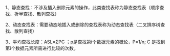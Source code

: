 1、静态查找：不涉及插入删除元素的操作，此类查找表称为静态查找表（顺序查找、折半查找、散列查找）

2、动态查找表：需要动态地插入或删除的查找表称为动态查找表（二叉排序树查找、散列查找）

3、平均查找长度：ASL=ΣPC ；p是查找第i个数据元素的概论，P=1/n; C 是找到第i个数据元素所需进行比较的次数。